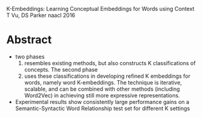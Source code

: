 K-Embeddings: Learning Conceptual Embeddings for Words using Context
T Vu, DS Parker 
naacl 2016

# Abstract

* two phases
  1. resembles existing methods, but 
    also constructs K classifications of concepts. The second phase 
  2. uses these classifications in developing refined K embeddings for words,
     namely word K-embeddings.  The technique is iterative, scalable, and can
     be combined with other methods (including Word2Vec) in achieving still
     more expressive representations.
* Experimental results show consistently large performance gains on a
  Semantic-Syntactic Word Relationship test set for different K settings
